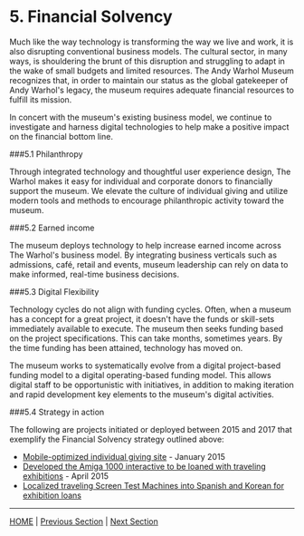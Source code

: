 # 5. Financial Solvency

Much like the way technology is transforming the way we live and work, it is also disrupting conventional business models. The cultural sector, in many ways, is shouldering the brunt of this disruption and struggling to adapt in the wake of small budgets and limited resources. The Andy Warhol Museum recognizes that, in order to maintain our status as the global gatekeeper of Andy Warhol's legacy, the museum requires adequate financial resources to fulfill its mission.

In concert with the museum's existing business model, we continue to investigate and harness digital technologies to help make a positive impact on the financial bottom line.

###5.1 Philanthropy

Through integrated technology and thoughtful user experience design, The Warhol makes it easy for individual and corporate donors to financially support the museum. We elevate the culture of individual giving and utilize modern tools and methods to encourage philanthropic activity toward the museum.  

###5.2 Earned income

The museum deploys technology to help increase earned income across The Warhol's business model. By integrating business verticals such as admissions, café, retail and events, museum leadership can rely on data to make informed, real-time business decisions.

###5.3 Digital Flexibility

Technology cycles do not align with funding cycles. Often, when a museum has a concept for a great project, it doesn't have the funds or skill-sets immediately available to execute. The museum then seeks funding based on the project specifications. This can take months, sometimes years. By the time funding has been attained, technology has moved on. 

The museum works to systematically evolve from a digital project-based funding model to a digital operating-based funding model. This allows digital staff to be opportunistic with initiatives, in addition to making iteration and rapid development key elements to the museum's digital activities.

###5.4 Strategy in action

The following are projects initiated or deployed between 2015 and 2017 that exemplify the Financial Solvency strategy outlined above:

* [Mobile-optimized individual giving site](http://www.warhol.org/give) - January 2015
* [Developed the Amiga 1000 interactive to be loaned with traveling exhibitions](http://blog.warhol.org/technology/hacking-vintage-technology-to-simulate-time-travel/) - April 2015
* [Localized traveling Screen Test Machines into Spanish and Korean for exhibition loans](http://warholscreentest.com/MATE)

-----

[HOME](index.md) | [Previous Section](04_Organizational_Adaptation.md) | [Next Section](06_Benchmarks_Deliverables_and_Progress.md)
